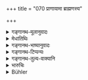 +++
title = "070 प्राणायामा ब्राह्मणस्य"

+++

<details><summary>गङ्गानथ-मूलानुवादः</summary>

Even three ‘breath-suspensions,’ accompanied by the three ‘vyāhṛti’-syllables and the syllable ‘om’, when duly performed, should be regarded as the highest austerity for the Brāhmaṇa.—(70)
</details>

<details><summary>मेधातिथिः</summary>

**ब्राह्मण**शब्देन जातिधर्मताम् आह । न परिव्राजकस्यैव विधिर् अयम् । **त्रयो ऽपि** । त्रिभ्य ऊर्ध्वं फलाधिक्यम्, त्रयस् त्व् अवशं कर्तव्याः । **व्याहृतयः** "ॐकारपूर्विकाः" (म्ध् २.८१) इत्य् अत्र या उक्ताः । **प्रणव** ॐकारः । तैर् **युक्ताः** । प्राणायामकाल एतद् ध्यातव्यम् । एते त्रिविधाः कुम्भकरेचकपूरकाख्याः । तत्र च मुख्यस्य नासिक्यस्य च वायोर् बहिर् निष्क्रमणनिरोधेन कुम्भकपूरकाख्याः अनुच्छ्वासतो बहिर् नैरन्तर्येण वायोर् उत्सर्गेण रेचको भवति । अवधिर् द्वितीयाध्याये निदर्शितः । यदि वा तपसा पुनर् यावता कालेन न पीडोपजायते ॥ ६.७० ॥
</details>

<details><summary>गङ्गानथ-भाष्यानुवादः</summary>

By using the term ‘*brāhmaṇa*’ the text implies that what is mentioned constitutes the duty of the whole caste, and is not restricted to the Renunciate only.

‘*Even three*’—more than three lead to more excellent results; *three* are absolutely necessary.

‘*Vyāhṛti syllables*’— those mentioned under 2.81.

‘*Praṇava*’—the syllable ‘om’.

The breath-suspensions are to be ‘*accompanied by these*’.—This indicates the duration of the breath-suspension.

These breath-suspensions are of three kinds, named ‘*Kumbhaka*’ (total suspension), ‘*Pūraka*’ (inhaling) and ‘*Recaka*’ (exhaling). The total suppression of air passing out of the mouth and the nostrils constitutes the (inhalation and suspension); and when the man does not inhale breath but continuously keeps on exhaling, it is called ‘Recaka exhalation.’ The exact duration of each of these has been described under Discourse II. Or, in view of its being spoken of as ‘austerity,’ it may be continued till it becomes actually painful.—(70)
</details>

<details><summary>गङ्गानथ-टिप्पन्यः</summary>

*Cf*. 2.74.

This verse is quoted in *Madanapārijāta* (p. 68).
</details>

<details><summary>गङ्गानथ-तुल्य-वाक्यानि</summary>

*Vaśiṣṭha* (10.5).—‘The one syllable *om* is the best Veda; the
suppression of breath is the highest austerity; living on alms is better than fasting; compassion is preferable to liberality.’
</details>

<details><summary>भारुचिः</summary>

अग्रे दृश्यताम्।
</details>

<details><summary>Bühler</summary>

070	Three suppressions of the breath even, performed according to the rule, and accompanied with the (recitation of the) Vyahritis and of the syllable Om, one must know to be the highest (form of) austerity for every Brahmana.
</details>
